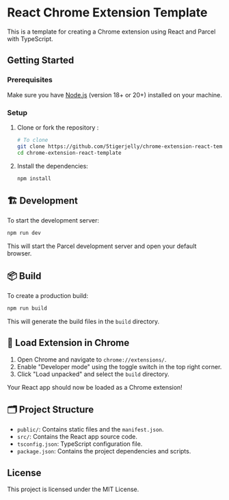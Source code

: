 # React Chrome Extension Template

This is a template for creating a Chrome extension using React and Parcel with TypeScript.

## Getting Started

### Prerequisites

Make sure you have [Node.js](https://nodejs.org/) (version 18+ or 20+) installed on your machine.

### Setup

1. Clone or fork the repository :

   ```sh
   # To clone
   git clone https://github.com/5tigerjelly/chrome-extension-react-template
   cd chrome-extension-react-template
   ```

2. Install the dependencies:

   ```sh
   npm install
   ```

## 🏗️ Development

To start the development server:

```sh
npm run dev
```

This will start the Parcel development server and open your default browser.

## 📦 Build

To create a production build:

```sh
npm run build
```

This will generate the build files in the `build` directory.

## 📂 Load Extension in Chrome

1. Open Chrome and navigate to `chrome://extensions/`.
2. Enable "Developer mode" using the toggle switch in the top right corner.
3. Click "Load unpacked" and select the `build` directory.

Your React app should now be loaded as a Chrome extension!

## 🗂️ Project Structure

- `public/`: Contains static files and the `manifest.json`.
- `src/`: Contains the React app source code.
- `tsconfig.json`: TypeScript configuration file.
- `package.json`: Contains the project dependencies and scripts.

## License

This project is licensed under the MIT License.
